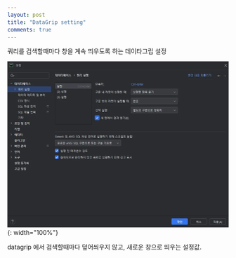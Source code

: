 ```yaml
---
layout: post
title: "DataGrip setting"
comments: true
---
```


쿼리를 검색할때마다 창을 계속 띄우도록 하는 데이타그립 설정

![WORK_AI](/images/20241023_DATAGRIP.png){: width="100%"}

datagrip 에서 검색할때마다 덮어씌우지 않고, 새로운 창으로 띄우는 설정값.